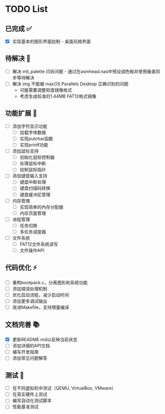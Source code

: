 # TODO List

## 已完成 ✅
- [x] 实现基本的图形界面绘制 - 桌面风格界面

## 待解决 🔧
- [ ] 解决 init_palette 闪烁问题 - 通过在asmhead.nas中预设调色板并使用垂直同步等待解决
- [ ] 解决 img 不能被 macOS Parallels Desktop 正确识别的问题
  - 可能需要调整软盘镜像格式
  - 考虑生成标准的1.44MB FAT12格式镜像

## 功能扩展 🚀
- [ ] 添加字符显示功能
  - [ ] 加载字体数据
  - [ ] 实现putchar函数
  - [ ] 实现printf功能
- [ ] 添加鼠标支持
  - [ ] 初始化鼠标控制器
  - [ ] 处理鼠标中断
  - [ ] 绘制鼠标指针
- [ ] 添加键盘输入支持
  - [ ] 键盘中断处理
  - [ ] 键盘扫描码转换
  - [ ] 键盘缓冲区管理
- [ ] 内存管理
  - [ ] 实现简单的内存分配器
  - [ ] 内存页面管理
- [ ] 进程管理
  - [ ] 任务切换
  - [ ] 多任务调度器
- [ ] 文件系统
  - [ ] FAT12文件系统读写
  - [ ] 文件操作API

## 代码优化 ⚡
- [ ] 重构bootpack.c，分离图形和系统功能
- [ ] 添加错误处理机制
- [ ] 优化启动流程，减少启动时间
- [ ] 添加更多调试输出
- [ ] 改进Makefile，支持增量编译

## 文档完善 📚
- [x] 更新README.md以反映当前状态
- [ ] 添加详细的API文档
- [ ] 编写开发指南
- [ ] 添加常见问题解答

## 测试 🧪
- [ ] 在不同虚拟机中测试（QEMU, VirtualBox, VMware）
- [ ] 在真实硬件上测试
- [ ] 编写自动化测试脚本
- [ ] 性能基准测试
